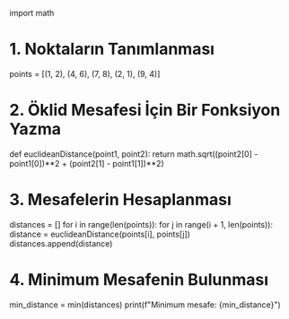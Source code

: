 import math

# 1. Noktaların Tanımlanması
points = [(1, 2), (4, 6), (7, 8), (2, 1), (9, 4)]

# 2. Öklid Mesafesi İçin Bir Fonksiyon Yazma
def euclideanDistance(point1, point2):
    return math.sqrt((point2[0] - point1[0])**2 + (point2[1] - point1[1])**2)

# 3. Mesafelerin Hesaplanması
distances = []
for i in range(len(points)):
    for j in range(i + 1, len(points)):
        distance = euclideanDistance(points[i], points[j])
        distances.append(distance)

# 4. Minimum Mesafenin Bulunması
min_distance = min(distances)
print(f"Minimum mesafe: {min_distance}")

